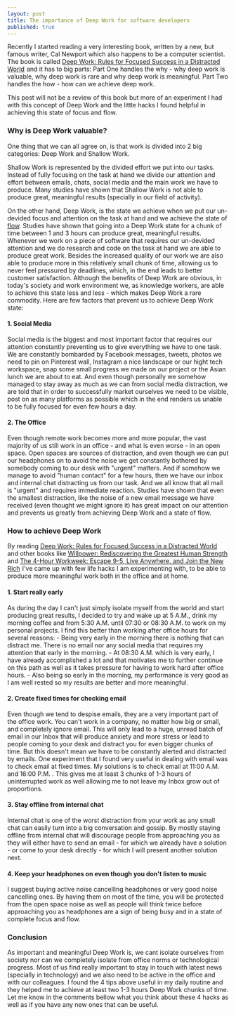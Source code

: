 ```yaml
---
layout: post
title: The importance of Deep Work for software developers
published: true
---
```


Recently I started reading a very interesting book, written by a new, but famous writer, Cal Newport which also happens to be a computer scientist. The book is called <a href="http://www.amazon.com/gp/product/1455586692/ref=as_li_tl?ie=UTF8&camp=1789&creative=9325&creativeASIN=1455586692&linkCode=as2&tag=progrlife01-20&linkId=FNTWPEOLJTYIQFUZ">Deep Work: Rules for Focused Success in a Distracted World</a><img src="http://ir-na.amazon-adsystem.com/e/ir?t=progrlife01-20&l=as2&o=1&a=1455586692" width="1" height="1" border="0" alt="" style="border:none !important; margin:0px !important;" target="_blank"/>
and it has to big parts: Part One handles the why - why deep work is valuable, why deep work is rare and why deep work is meaningful. Part Two handles the how - how can we achieve deep work.  

This post will not be a review of this book but more of an experiment I had with this concept of Deep Work and the little hacks I found helpful in achieving this state of focus and flow.

### Why is Deep Work valuable?

One thing that we can all agree on, is that work is divided into 2 big categories: Deep Work and Shallow Work.

Shallow Work is represented by the divided effort we put into our tasks. Instead of fully focusing on the task at hand we divide our attention and effort between emails, chats, social media and the main work we have to produce. Many studies have shown that Shallow Work is not able to produce great, meaningful results (specially in our field of activity).

On the other hand, Deep Work, is the state we achieve when we put our un-devided focus and attention on the task at hand and we achieve the state of <a href="https://en.wikipedia.org/wiki/Flow_(psychology)" target="_blank">flow</a>. Studies have shown that going into a Deep Work state for a chunk of time between 1 and 3 hours can produce great, meaningful results.
Whenever we work on a piece of software that requires our un-devided attention and we do research and code on the task at hand we are able to produce great work. Besides the increased quality of our work we are also able to produce more in this relatively small chunk of time, allowing us to never feel pressured by deadlines, which, in the end leads to better customer satisfaction.
Although the benefits of Deep Work are obvious, in today's society and work environment we, as knowledge workers, are able to achieve this state less and less - which makes Deep Work a rare commodity. Here are few factors that prevent us to achieve Deep Work state:

#### 1. Social Media

Social media is the biggest and most important factor that requires our attention constantly preventing us to give everything we have to one task. We are constantly bombarded by Facebook messages, tweets, photos we need to pin on Pinterest wall, Instagram a nice landscape or our hight tech workspace, snap some small progress we made on our project or the Asian lunch we are about to eat. And even though personally we somehow managed to stay away as much as we can from social media distraction, we are told that in order to successfully market ourselves we need to be visible, post on as many platforms as possible which in the end renders us unable to be fully focused for even few hours a day.

#### 2. The Office

Even though remote work becomes more and more popular, the vast majority of us still work in an office - and what is even worse - in an open space. Open spaces are sources of distraction, and even though we can put our headphones on to avoid the noise we get constantly bothered by somebody coming to our desk with "urgent" matters.
And if somehow we manage to avoid "human contact" for a few hours, then we have our inbox and internal chat distracting us from our task. And we all know that all mail is "urgent" and requires immediate reaction.
Studies have shown that even the smallest distraction, like the noise of a new email message we have received (even thought we might ignore it) has great impact on our attention and prevents us greatly from achieving Deep Work and a state of flow.

### How to achieve Deep Work

By reading <a href="http://www.amazon.com/gp/product/1455586692/ref=as_li_tl?ie=UTF8&camp=1789&creative=9325&creativeASIN=1455586692&linkCode=as2&tag=progrlife01-20&linkId=FNTWPEOLJTYIQFUZ">Deep Work: Rules for Focused Success in a Distracted World</a><img src="http://ir-na.amazon-adsystem.com/e/ir?t=progrlife01-20&l=as2&o=1&a=1455586692" width="1" height="1" border="0" alt="" style="border:none !important; margin:0px !important;" /> and other books like <a href="http://www.amazon.com/gp/product/0143122231/ref=as_li_tl?ie=UTF8&camp=1789&creative=9325&creativeASIN=0143122231&linkCode=as2&tag=progrlife01-20&linkId=I5IDKEVLTORJIHQL">Willpower: Rediscovering the Greatest Human Strength</a><img src="http://ir-na.amazon-adsystem.com/e/ir?t=progrlife01-20&l=as2&o=1&a=0143122231" width="1" height="1" border="0" alt="" style="border:none !important; margin:0px !important;" /> and <a href="http://www.amazon.com/gp/product/0307465357/ref=as_li_tl?ie=UTF8&camp=1789&creative=9325&creativeASIN=0307465357&linkCode=as2&tag=progrlife01-20&linkId=EHRKLE7SEVSI2ZH6">The 4-Hour Workweek: Escape 9-5, Live Anywhere, and Join the New Rich</a><img src="http://ir-na.amazon-adsystem.com/e/ir?t=progrlife01-20&l=as2&o=1&a=0307465357" width="1" height="1" border="0" alt="" style="border:none !important; margin:0px !important;" /> I've came up with few life hacks I am experimenting with, to be able to produce more meaningful work both in the office and at home.

#### 1. Start really early

As during the day I can't just simply isolate myself from the world and start producing great results, I decided to try and wake up at 5 A.M., drink my morning coffee and from 5:30 A.M. until 07:30 or 08:30 A.M. to work on my personal projects. I find this better than working after office hours for several reasons:
    - Being very early in the morning there is nothing that can distract me. There is no email nor any social media that requires my attention that early in the morning.
    - At 08:30 A.M. which is very early, I have already accomplished a lot and that motivates me to further continue on this path as well as it takes pressure for having to work hard after office hours.
    - Also being so early in the morning, my performance is very good as I am well rested so my results are better and more meaningful.

#### 2. Create fixed times for checking email

Even though we tend to despise emails, they are a very important part of the office work. You can't work in a company, no matter how big or small, and completely ignore email. This will only lead to a huge, unread batch of email in our Inbox that will produce anxiety and more stress or lead to people coming to your desk and distract you for even bigger chunks of time. But this doesn't mean we have to be constantly alerted and distracted by emails.
One experiment that I found very useful in dealing with email was to check email at fixed times. My solutions is to check email at 11:00 A.M. and 16:00 P.M. . This gives me at least 3 chunks of 1-3 hours of uninterrupted work as well allowing me to not leave my Inbox grow out of proportions. 

#### 3. Stay offline from internal chat

Internal chat is one of the worst distraction from your work as any small chat can easily turn into a big conversation and gossip. By mostly staying offline from internal chat will discourage people from approaching you as they will either have to send an email - for which we already have a solution - or come to your desk directly - for which I will present another solution next.

#### 4. Keep your headphones on even though you don't listen to music

I suggest buying active noise cancelling headphones or very good noise cancelling ones. By having them on most of the time, you will be protected from the open space noise as well as people will think twice before approaching you as headphones are a sign of being busy and in a state of complete focus and flow.

### Conclusion

As important and meaningful Deep Work is, we cant isolate ourselves from society nor can we completely isolate from office norms or technological progress. Most of us find really important to stay in touch with latest news (specially in technology) and we also need to be active in the office and with our colleagues.
I found the 4 tips above useful in my daily routine and they helped me to achieve at least two 1-3 hours Deep Work chunks of time.
Let me know in the comments bellow what you think about these 4 hacks as well as if you have any new ones that can be useful. 
